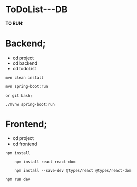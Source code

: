 # ToDoList---DB

**TO RUN:**

#    Backend;

-    cd project
-    cd backend
-    cd todoList

    mvn clean install

    mvn spring-boot:run

    or git bash;

    ./mvnw spring-boot:run


#    Frontend;

-    cd project
-    cd frontend

    npm install 
    
        npm install react react-dom

        npm install --save-dev @types/react @types/react-dom

    npm run dev
